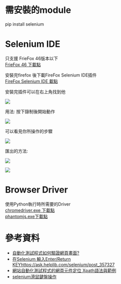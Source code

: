 # 需安裝的module   
pip install selenium

# Selenium IDE   
只支援 FrieFox 46版本以下  
[FrieFox 46 下載點](https://drive.google.com/file/d/1tA9KgcimG6Jd7IdM8jCuYDFp9jrkLhP0/view?usp=sharing)    

安裝完firefox 後下載FireFox Selenium IDE插件  
[FireFox Selenium IDE 載點](https://addons.mozilla.org/zh-TW/firefox/addon/selenium-ide/)  

安裝完插件可以在右上角找到他

![](https://imgur.com/PXGcmtJ.jpg)

用法: 按下錄制後開始動作

![](https://imgur.com/Xqc0FQ5.jpg)

可以看見你所操作的步驟

![](https://imgur.com/V1zPHxc.jpg)

匯出的方法:

![](https://imgur.com/WrRNPAG.jpg)


![](https://imgur.com/6xz9vvU.jpg)

# Browser Driver
使用Python執行時所需要的Driver  
[chromedriver.exe 下載點](https://drive.google.com/open?id=1ijKanCXUebmcSVCD-4vxeh5eFFHyrAKR)  
[phantomjs.exe下載點](https://drive.google.com/open?id=1g3JiwNayPonKRGV4vs_aFGKq3zaFOJ2H)  

# 參考資料   
* [自動化測試程式如何驗證網頁畫面?](https://www.qa-knowhow.com/?p=2431)      
* [在Selenium 輸入Enter/Return KEY]()https://ask.helplib.com/selenium/post_357327     
* [網站自動化測試程式的網頁元件定位 Xpath語法與範例](https://www.qa-knowhow.com/?p=2164)      
* [selenium滑鼠鍵盤操作](http://m.jb51.net/article/92682.htm)      


